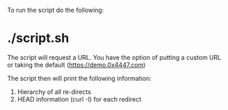 To run the script do the following:
# ./script.sh
The script will request a URL.
You have the option of putting a custom URL or taking the default (https://demo.0x4447.com)

The script then will print the following information:
1. Hierarchy of all re-directs
2. HEAD information (curl -I) for each redirect
